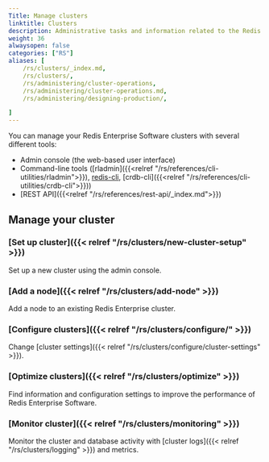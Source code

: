```yaml
---
Title: Manage clusters
linktitle: Clusters
description: Administrative tasks and information related to the Redis Enterprise cluster.
weight: 36
alwaysopen: false
categories: ["RS"]
aliases: [
    /rs/clusters/_index.md,
    /rs/clusters/,
    /rs/administering/cluster-operations,
    /rs/administering/cluster-operations.md,
    /rs/administering/designing-production/,

]
---
```


You can manage your Redis Enterprise Software clusters with several different tools:

- Admin console (the web-based user interface)
- Command-line tools ([rladmin]({{<relref "/rs/references/cli-utilities/rladmin">}}), [redis-cli](https://redis.io/docs/manual/cli/), [crdb-cli]({{<relref "/rs/references/cli-utilities/crdb-cli">}}))
- [REST API]({{<relref "/rs/references/rest-api/_index.md">}})

## Manage your cluster

### [Set up cluster]({{< relref "/rs/clusters/new-cluster-setup" >}})

Set up a new cluster using the admin console.

### [Add a node]({{< relref "/rs/clusters/add-node" >}})

Add a node to an existing Redis Enterprise cluster.

### [Configure clusters]({{< relref "/rs/clusters/configure/" >}})

Change [cluster settings]({{< relref "/rs/clusters/configure/cluster-settings" >}}).

### [Optimize clusters]({{< relref "/rs/clusters/optimize" >}})

Find information and configuration settings to improve the performance of Redis Enterprise Software.

### [Monitor cluster]({{< relref "/rs/clusters/monitoring" >}})

Monitor the cluster and database activity with [cluster logs]({{< relref "/rs/clusters/logging" >}}) and metrics.